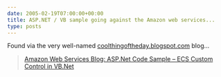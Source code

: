 ```yaml
---
date: 2005-02-19T07:00:00+00:00
title: ASP.NET / VB sample going against the Amazon web services...
type: posts
---
```

Found via the very well-named [coolthingoftheday.blogspot.com](http://coolthingoftheday.blogspot.com/2005/02/aspnet-code-sample-ecs-custom-control.html) blog...

> [Amazon Web Services Blog: ASP.Net Code Sample – ECS Custom Control in VB.Net ](http://aws.typepad.com/aws/2005/02/aspnet_code_sam.html)

